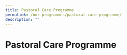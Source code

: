 ```yaml
---
title: Pastoral Care Programme
permalink: /our-programmes/pastoral-care-programme/
description: ""
---
```

# **Pastoral Care Programme**